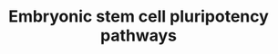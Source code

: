 ---
annotations:
- id: PW:0000102
  parent: signaling pathway
  type: Pathway Ontology
  value: the extracellular signal-regulated Raf/Mek/Erk signaling pathway
- id: CL:0002322
  parent: animal cell
  type: Cell Type Ontology
  value: embryonic stem cell
authors:
- Khanspers
- Elisa
- DeSl
- Marvin M2
- MaintBot
- Eweitz
citedin:
- link: PMC9614744
  title: Shared mechanisms and crosstalk of COVID-19 and osteoporosis via vitamin
    D (2022)
description: 'The cytokine LIF and its downstream effector STAT3 are essential for
  maintenance of pluripotency in mouse ES cells. The requirement for the transcription
  factor Oct3/4 for ES cell pluripotency is also well-documented. However, LIF is
  not involved in self-renewal of human ES cells, suggesting that other pathways must
  play an important role in this process. The importance of other signal transduction
  pathways, including BMP and Wnt signalings, as well as novel transcription factors
  such as Nanog, is now being recognized.  Pathway source: Intracellular Signaling
  Pathways Regulating Pluripotency of Embryonic Stem Cells, Okita et al, Current Stem
  Cell Research and Therapy, 2006, 1, 103-111.  Proteins on this pathway have targeted
  assays available via the [https://assays.cancer.gov/available_assays?wp_id=WP3931
  CPTAC Assay Portal]'
last-edited: 2021-05-22
ndex: 7c94fad1-8b68-11eb-9e72-0ac135e8bacf
organisms:
- Homo sapiens
redirect_from:
- /index.php/Pathway:WP3931
- /instance/WP3931
- /instance/WP3931_r117717
revision: r117717
schema-jsonld:
- '@context': https://schema.org/
  '@id': https://wikipathways.github.io/pathways/WP3931.html
  '@type': Dataset
  creator:
    '@type': Organization
    name: WikiPathways
  description: 'The cytokine LIF and its downstream effector STAT3 are essential for
    maintenance of pluripotency in mouse ES cells. The requirement for the transcription
    factor Oct3/4 for ES cell pluripotency is also well-documented. However, LIF is
    not involved in self-renewal of human ES cells, suggesting that other pathways
    must play an important role in this process. The importance of other signal transduction
    pathways, including BMP and Wnt signalings, as well as novel transcription factors
    such as Nanog, is now being recognized.  Pathway source: Intracellular Signaling
    Pathways Regulating Pluripotency of Embryonic Stem Cells, Okita et al, Current
    Stem Cell Research and Therapy, 2006, 1, 103-111.  Proteins on this pathway have
    targeted assays available via the [https://assays.cancer.gov/available_assays?wp_id=WP3931
    CPTAC Assay Portal]'
  keywords:
  - ACTR2
  - ACVR1
  - AKT1
  - AKT2
  - AKT3
  - APC
  - ARAF
  - AXIN1
  - BMP4
  - BMPR1A
  - BMPR1B
  - BMPR2
  - BRAF
  - CTNNB1
  - Ca2+
  - DVL1
  - DVL2
  - DVL3
  - Dorsomorphin
  - EGF
  - EGFR
  - ELK1
  - ERAS
  - FGF1
  - FGF10
  - FGF11
  - FGF12
  - FGF13
  - FGF14
  - FGF16
  - FGF17
  - FGF18
  - FGF19
  - FGF2
  - FGF20
  - FGF21
  - FGF22
  - FGF23
  - FGF3
  - FGF4
  - FGF5
  - FGF6
  - FGF7
  - FGF8
  - FGF9
  - FGFR1
  - FGFR2
  - FGFR3
  - FGFR4
  - FOS
  - FZD1
  - FZD2
  - FZD3
  - FZD4
  - FZD5
  - FZD6
  - FZD7
  - FZD8
  - FZD9
  - GAB1
  - GDP
  - GRB2
  - GSK3B
  - GTP
  - HNF1A
  - HRAS
  - IL6ST
  - JAK1
  - JUN
  - LIF
  - LIFR
  - LRP5
  - LRP6
  - MAP2K1
  - MAP2K2
  - MAP2K3
  - MAP2K5
  - MAP2K6
  - MAPK1
  - MAPK12
  - MAPK4
  - MAPK6
  - MAPK7
  - MDM2
  - MTOR
  - NOG
  - PDGFA
  - PDGFB
  - PDGFRA
  - PDGFRB
  - PIK3CD
  - PIK3R2
  - PIP2
  - PIP3
  - PTEN
  - PTPN11
  - RAF1
  - SELENOP
  - SMAD1
  - SMAD4
  - SMAD5
  - SMAD6
  - SMAD7
  - SMAD9
  - SOS1
  - STAT3
  - WNT1
  - WNT10A
  - WNT10B
  - WNT11
  - WNT16
  - WNT2
  - WNT2B
  - WNT3
  - WNT3A
  - WNT4
  - WNT5A
  - WNT5B
  - WNT6
  - WNT7A
  - WNT7B
  - WNT9B
  license: CC0
  name: Embryonic stem cell pluripotency pathways
seo: CreativeWork
title: Embryonic stem cell pluripotency pathways
wpid: WP3931
---